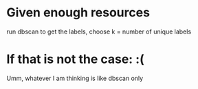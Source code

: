 # Given enough resources

run dbscan to get the labels, choose k = number of unique labels

# If that is not the case: :(

Umm, whatever I am thinking is like dbscan only

